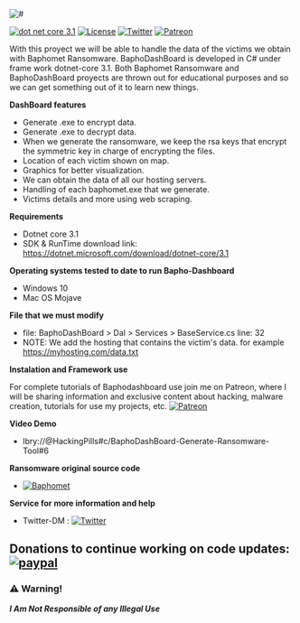 ![#](https://i.imgur.com/HjgaPAZ.jpg)


[![dot net core 3.1](https://img.shields.io/badge/dotnet%20core-3.1-blue)](https://dotnet.microsoft.com/download/dotnet-core/3.1) 
[![License](https://img.shields.io/badge/License-MIT-lightgrey)](https://github.com/Sh4rk0-666/BaphoDashBoard/blob/master/LICENSE)
[![Twitter](https://img.shields.io/badge/Twitter-%40Chungo__0-%231da1f2)](https://twitter.com/Chungo_0/)
[![Patreon](https://img.shields.io/badge/HackingPills-Patreon-critical)](https://www.patreon.com/HackingPills)

With this proyect we will be able to handle the data of the victims we obtain with Baphomet Ransomware.
BaphoDashBoard is developed in C# under frame work dotnet-core 3.1. Both Baphomet Ransomware and BaphoDashBoard proyects are
thrown out for educational purposes and so we can get something out of it to learn new things.

**DashBoard features**

* Generate .exe to encrypt data.
* Generate .exe to decrypt data.
* When we generate the ransomware, we keep the rsa keys that encrypt the symmetric key in charge of encrypting the files.
* Location of each victim shown on map.
* Graphics for better visualization.
* We can obtain the data of all our hosting servers.
* Handling of each baphomet.exe that we generate.
* Victims details and more using web scraping.


**Requirements**

* Dotnet core 3.1
* SDK & RunTime download link: https://dotnet.microsoft.com/download/dotnet-core/3.1

**Operating systems tested to date to run Bapho-Dashboard**

* Windows 10
* Mac OS Mojave

**File that we must modify**

* file: BaphoDashBoard > Dal > Services > BaseService.cs line: 32
* NOTE: We add the hosting that contains the victim's data. for example https://myhosting.com/data.txt

**Instalation and Framework use**

For complete tutorials of Baphodashboard use join me on Patreon, where I will be sharing information and exclusive content about hacking, malware creation, tutorials for use my projects, etc. [![Patreon](https://img.shields.io/badge/HackingPills-Patreon-critical)](https://www.patreon.com/HackingPills)

**Video Demo**
* lbry://@HackingPills#c/BaphoDashBoard-Generate-Ransomware-Tool#6

**Ransomware original source code**
* [![Baphomet](https://img.shields.io/badge/Baphomet-Ransomware)](https://github.com/Sh4rk0-666/Baphomet)


**Service for more information and help**
* Twitter-DM : [![Twitter](https://img.shields.io/badge/Twitter-%40Chungo__0-%231da1f2)](https://twitter.com/Chungo_0/)


## Donations to continue working on code updates: [![paypal](https://www.paypalobjects.com/en_US/i/btn/btn_donateCC_LG.gif)](https://paypal.me/Sh4rk0)


### :warning: Warning!

***I Am Not Responsible of any Illegal Use***

